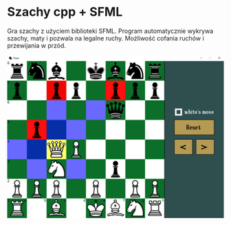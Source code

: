 # Szachy cpp + SFML
Gra szachy z użyciem biblioteki SFML. Program automatycznie wykrywa szachy, maty i pozwala na legalne ruchy. Możliwość cofania ruchów i przewijania w przód.

![alt text](https://github.com/DzikiCzosnek99/Chess/blob/master/game.png?raw=true)

